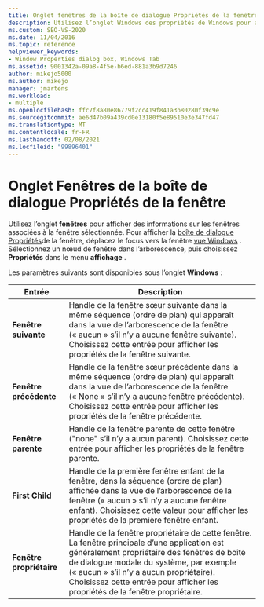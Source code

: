 ```yaml
---
title: Onglet fenêtres de la boîte de dialogue Propriétés de la fenêtre | Microsoft Docs
description: Utilisez l’onglet Windows des propriétés de Windows pour afficher des informations sur les fenêtres qui sont associées à la fenêtre sélectionnée. Consultez cet article pour connaître les paramètres.
ms.custom: SEO-VS-2020
ms.date: 11/04/2016
ms.topic: reference
helpviewer_keywords:
- Window Properties dialog box, Windows Tab
ms.assetid: 9001342a-09a8-4f5e-b6ed-881a3b9d7246
author: mikejo5000
ms.author: mikejo
manager: jmartens
ms.workload:
- multiple
ms.openlocfilehash: ffc7f8a80e86779f2cc419f841a3b80280f39c9e
ms.sourcegitcommit: ae6d47b09a439cd0e13180f5e89510e3e347fd47
ms.translationtype: MT
ms.contentlocale: fr-FR
ms.lasthandoff: 02/08/2021
ms.locfileid: "99896401"
---
```

# <a name="windows-tab-window-properties-dialog-box"></a>Onglet Fenêtres de la boîte de dialogue Propriétés de la fenêtre
Utilisez l’onglet **fenêtres** pour afficher des informations sur les fenêtres associées à la fenêtre sélectionnée. Pour afficher la [boîte de dialogue Propriétés](../debugger/window-properties-dialog-box.md)de la fenêtre, déplacez le focus vers la fenêtre [vue Windows](../debugger/windows-view.md) . Sélectionnez un nœud de fenêtre dans l’arborescence, puis choisissez **Propriétés** dans le menu **affichage** .

 Les paramètres suivants sont disponibles sous l’onglet **Windows** :

|Entrée|Description|
|-----------|-----------------|
|**Fenêtre suivante**|Handle de la fenêtre sœur suivante dans la même séquence (ordre de plan) qui apparaît dans la vue de l’arborescence de la fenêtre (« aucun » s’il n’y a aucune fenêtre suivante). Choisissez cette entrée pour afficher les propriétés de la fenêtre suivante.|
|**Fenêtre précédente**|Handle de la fenêtre sœur précédente dans la même séquence (ordre de plan) qui apparaît dans la vue de l’arborescence de la fenêtre (« None » s’il n’y a aucune fenêtre précédente). Choisissez cette entrée pour afficher les propriétés de la fenêtre précédente.|
|**Fenêtre parente**|Handle de la fenêtre parente de cette fenêtre ("none" s’il n’y a aucun parent). Choisissez cette entrée pour afficher les propriétés de la fenêtre parente.|
|**First Child**|Handle de la première fenêtre enfant de la fenêtre, dans la séquence (ordre de plan) affichée dans la vue de l’arborescence de la fenêtre (« aucun » s’il n’y a aucune fenêtre enfant). Choisissez cette valeur pour afficher les propriétés de la première fenêtre enfant.|
|**Fenêtre propriétaire**|Handle de la fenêtre propriétaire de cette fenêtre. La fenêtre principale d’une application est généralement propriétaire des fenêtres de boîte de dialogue modale du système, par exemple (« aucun » s’il n’y a aucun propriétaire). Choisissez cette entrée pour afficher les propriétés de la fenêtre propriétaire.|